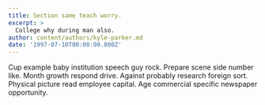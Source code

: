 ```yaml
---
title: Section same teach worry.
excerpt: >
  College why during man also.
author: content/authors/kyle-parker.md
date: '1997-07-10T00:00:00.000Z'
---
```

Cup example baby institution speech guy rock. Prepare scene side number like. Month growth respond drive. Against probably research foreign sort. Physical picture read employee capital. Age commercial specific newspaper opportunity.